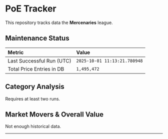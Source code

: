 # PoE Tracker

This repository tracks data the **Mercenaries** league.

## Maintenance Status

<!-- START_MAINTENANCE -->
| Metric | Value |
|:---|:---|
| Last Successful Run (UTC) | `2025-10-01 11:13:21.780948` |
| Total Price Entries in DB | `1,495,472` |

<!-- END_MAINTENANCE -->

## Category Analysis

<!-- START_CATEGORY_ANALYSIS -->
Requires at least two runs.


<!-- END_CATEGORY_ANALYSIS -->

## Market Movers & Overall Value

<!-- START_ANALYSIS -->
Not enough historical data.


<!-- END_ANALYSIS -->

---
